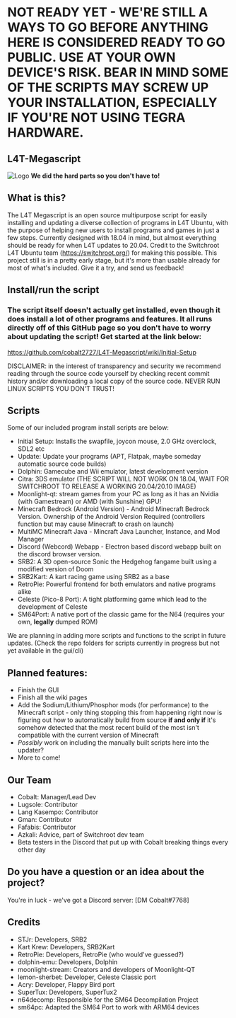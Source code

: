 # NOT READY YET - WE'RE STILL A WAYS TO GO BEFORE ANYTHING HERE IS CONSIDERED READY TO GO PUBLIC. USE AT YOUR OWN DEVICE'S RISK. BEAR IN MIND SOME OF THE SCRIPTS MAY SCREW UP YOUR INSTALLATION, ESPECIALLY IF YOU'RE NOT USING TEGRA HARDWARE.
## L4T-Megascript
![Logo](https://raw.githubusercontent.com/Lang-Kasempo/L4T-Megascript/master/L4T%20Megascript-logo.png)
**We did the hard parts so you don't have to!**

## What is this?

The L4T Megascript is an open source multipurpose script for easily installing and updating a diverse collection of programs in L4T Ubuntu, with the purpose of helping new users to install programs and games in just a few steps. Currently designed with 18.04 in mind, but almost everything should be ready for when L4T updates to 20.04. Credit to the Switchroot L4T Ubuntu team (https://switchroot.org/) for making this possible. This project still is in a pretty early stage, but it's more than usable already for most of what's included. Give it a try, and send us feedback!

## Install/run the script
### The script itself doesn't actually get installed, even though it does install a lot of other programs and features. It all runs directly off of this GitHub page so you don't have to worry about updating the script! Get started at the link below:
https://github.com/cobalt2727/L4T-Megascript/wiki/Initial-Setup

DISCLAIMER: in the interest of transparency and security we recommend reading through the source code yourself by checking recent commit history and/or downloading a local copy of the source code. NEVER RUN LINUX SCRIPTS YOU DON'T TRUST!

## Scripts
Some of our included program install scripts are below: 

- Initial Setup: Installs the swapfile, joycon mouse, 2.0 GHz overclock, SDL2 etc
- Update: Update your programs (APT, Flatpak, maybe someday automatic source code builds)
- Dolphin: Gamecube and Wii emulator, latest development version
- Citra: 3DS emulator (THE SCRIPT WILL NOT WORK ON 18.04, WAIT FOR SWITCHROOT TO RELEASE A WORKING 20.04/20.10 IMAGE)
- Moonlight-qt: stream games from your PC as long as it has an Nvidia (with Gamestream) or AMD (with Sunshine) GPU!
- Minecraft Bedrock (Android Version) - Android Minecraft Bedrock Version. Ownership of the Android Version Required (controllers function but may cause Minecraft to crash on launch)
- MultiMC Minecraft Java - Mincraft Java Launcher, Instance, and Mod Manager
- Discord (Webcord) Webapp - Electron based discord webapp built on the discord browser version.
- SRB2: A 3D open-source Sonic the Hedgehog fangame built using a modified version of Doom
- SRB2Kart: A kart racing game using SRB2 as a base
- RetroPie: Powerful frontend for both emulators and native programs alike
- Celeste (Pico-8 Port): A tight platforming game which lead to the development of Celeste
- SM64Port: A native port of the classic game for the N64 (requires your own, **legally** dumped ROM)

 We are planning in adding more scripts and functions to the script in future updates.
 (Check the repo folders for scripts currently in progress but not yet available in the gui/cli)
## Planned features:
- Finish the GUI
- Finish all the wiki pages 
- Add the Sodium/Lithium/Phosphor mods (for performance) to the Minecraft script - only thing stopping this from happening right now is figuring out how to automatically build from source **if and only if** it's somehow detected that the most recent build of the most isn't compatible with the current version of Minecraft
- _Possibly_ work on including the manually built scripts here into the updater?
- More to come!
## Our Team
- Cobalt: Manager/Lead Dev
- Lugsole: Contributor
- Lang Kasempo: Contributor
- Gman: Contributor
- Fafabis: Contributor
- Azkali: Advice, part of Switchroot dev team
- Beta testers in the Discord that put up with Cobalt breaking things every other day


## Do you have a question or an idea about the project?
You're in luck - we've got a Discord server: [DM Cobalt#7768]

## Credits
- STJr: Developers, SRB2
- Kart Krew: Developers, SRB2Kart
- RetroPie: Developers, RetroPie (who would've guessed?)
- dolphin-emu: Developers, Dolphin
- moonlight-stream: Creators and developers of Moonlight-QT
- lemon-sherbet: Developer, Celeste Classic port
- Acry: Developer, Flappy Bird port
- SuperTux: Developers, SuperTux2
- n64decomp: Responsible for the SM64 Decompilation Project
- sm64pc: Adapted the SM64 Port to work with ARM64 devices
